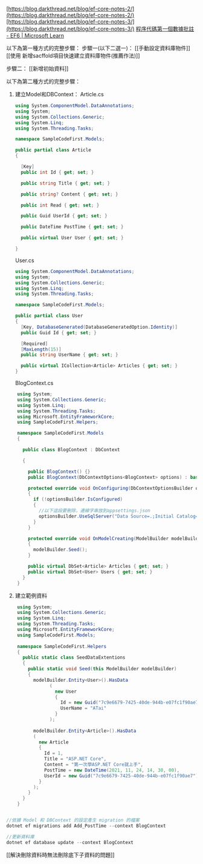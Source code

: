 
[https://blog.darkthread.net/blog/ef-core-notes-2/](https://blog.darkthread.net/blog/ef-core-notes-2/)[https://blog.darkthread.net/blog/ef-core-notes-3/](https://blog.darkthread.net/blog/ef-core-notes-3/)
[程序代碼第一個數據批註 - EF6 | Microsoft Learn](https://learn.microsoft.com/zh-tw/ef/ef6/modeling/code-first/data-annotations)

以下為第一種方式的完整步驟：
步驟一(以下二選一)：
[[手動設定資料庫物件]]
[[使用 新增sacffold項目快速建立資料庫物件(推薦作法)]]

步驟二：
[[新增初始資料]]

以下為第二種方式的完整步驟：
1. 建立Model和DBContext： 
	Article.cs
	```C#
	using System.ComponentModel.DataAnnotations;
	using System;
	using System.Collections.Generic;
	using System.Linq;
	using System.Threading.Tasks;
	
	namespace SampleCodeFirst.Models;
	
	public partial class Article
	{
	
	  [Key]
	  public int Id { get; set; }
	
	  public string Title { get; set; }
	
	  public string? Content { get; set; }
	
	  public int Read { get; set; }
	
	  public Guid UserId { get; set; }
	
	  public DateTime PostTime { get; set; }
	
	  public virtual User User { get; set; }
	
	}
	
	```

	User.cs
	```C#
	using System.ComponentModel.DataAnnotations;
	using System;
	using System.Collections.Generic;
	using System.Linq;
	using System.Threading.Tasks;
	
	namespace SampleCodeFirst.Models;
	
	public partial class User
	{
	  [Key, DatabaseGenerated(DatabaseGeneratedOption.Identity)]
	  public Guid Id { get; set; }
	
	  [Required]
	  [MaxLength(15)]
	  public string UserName { get; set; }
	
	  public virtual ICollection<Article> Articles { get; set; }
	}
	```

	BlogContext.cs
```C#
	using System;
	using System.Collections.Generic;
	using System.Linq;
	using System.Threading.Tasks;
	using Microsoft.EntityFrameworkCore;
	using SampleCodeFirst.Helpers;

	namespace SampleCodeFirst.Models
	{

	  public class BlogContext : DbContext

	  {

	    public BlogContext() {}
	    public BlogContext(DbContextOptions<BlogContext> options) : base(options){}

	    protected override void OnConfiguring(DbContextOptionsBuilder optionsBuilder)
	    {
	      if (!optionsBuilder.IsConfigured)
	      {
	        //以下這段要刪除，連線字串放到appsettings.json
	        optionsBuilder.UseSqlServer("Data Source=.;Initial Catalog=tutorial_database;Database=Blog;Integrated Security=True");
	      }
	    }

	    protected override void OnModelCreating(ModelBuilder modelBuilder)
	    {
	      modelBuilder.Seed();
	    }

	    public virtual DbSet<Article> Articles { get; set; }
	    public virtual DbSet<User> Users { get; set; }
	  }
	}
```

2. 建立範例資料
```C#
	using System;
	using System.Collections.Generic;
	using System.Linq;
	using System.Threading.Tasks;
	using Microsoft.EntityFrameworkCore;
	using SampleCodeFirst.Models;
	
	namespace SampleCodeFirst.Helpers
	{
	  public static class SeedDataExtentions
	  {
	    public static void Seed(this ModelBuilder modelBuilder)
	    {
	      modelBuilder.Entity<User>().HasData
	            (
	              new User
	              {
	                Id = new Guid("7c9e6679-7425-40de-944b-e07fc1f90ae7"),
	                UserName = "ATai"
	              }
	            );
	
	      modelBuilder.Entity<Article>().HasData
	      (
	        new Article
	        {
	          Id = 1,
	          Title = "ASP.NET Core",
	          Content = "第一次學ASP.NET Core就上手",
	          PostTime = new DateTime(2021, 11, 24, 14, 30, 00),
	          UserId = new Guid("7c9e6679-7425-40de-944b-e07fc1f90ae7")
	        }
	      );
	    }
	  }
	}

```

```C#

//依據 Model 和 DBContext 的設定產生 migration 的檔案
dotnet ef migrations add Add_PostTime --context BlogContext

//更新資料庫
dotnet ef database update --context BlogContext

```

[[解決刪除資料時無法刪除底下子資料的問題]]